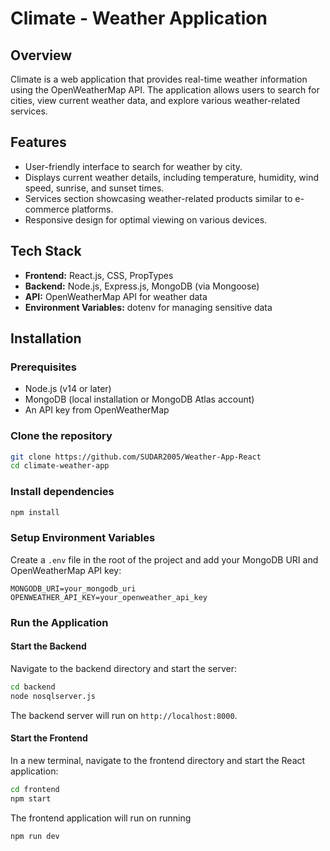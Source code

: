 # Climate - Weather Application

## Overview
Climate is a web application that provides real-time weather information using the OpenWeatherMap API. The application allows users to search for cities, view current weather data, and explore various weather-related services.

## Features
- User-friendly interface to search for weather by city.
- Displays current weather details, including temperature, humidity, wind speed, sunrise, and sunset times.
- Services section showcasing weather-related products similar to e-commerce platforms.
- Responsive design for optimal viewing on various devices.

## Tech Stack
- **Frontend:** React.js, CSS, PropTypes
- **Backend:** Node.js, Express.js, MongoDB (via Mongoose)
- **API:** OpenWeatherMap API for weather data
- **Environment Variables:** dotenv for managing sensitive data

## Installation

### Prerequisites
- Node.js (v14 or later)
- MongoDB (local installation or MongoDB Atlas account)
- An API key from OpenWeatherMap

### Clone the repository
```bash
git clone https://github.com/SUDAR2005/Weather-App-React
cd climate-weather-app
```

### Install dependencies
```bash
npm install
```

### Setup Environment Variables
Create a `.env` file in the root of the project and add your MongoDB URI and OpenWeatherMap API key:
```
MONGODB_URI=your_mongodb_uri
OPENWEATHER_API_KEY=your_openweather_api_key
```

### Run the Application

#### Start the Backend
Navigate to the backend directory and start the server:
```bash
cd backend
node nosqlserver.js
```
The backend server will run on `http://localhost:8000`.

#### Start the Frontend
In a new terminal, navigate to the frontend directory and start the React application:
```bash
cd frontend
npm start
```
The frontend application will run on running 
```bash
npm run dev
```